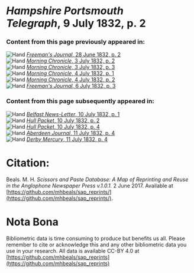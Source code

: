 # *Hampshire Portsmouth Telegraph*, 9 July 1832, p. 2  
  
### Content from this page previously appeared in:  
![Hand](http://scissorsandpaste.net/wp-content/uploads/2017/06/smallhandpointer.png) [*Freeman's Journal*, 28 June 1832, p. 2](https://mhbeals.github.io/sap_html/Freeman's-Journal/Freeman's-Journal-28-June-1832-p-2)  
![Hand](http://scissorsandpaste.net/wp-content/uploads/2017/06/smallhandpointer.png) [*Morning Chronicle*, 3 July 1832, p. 2](https://mhbeals.github.io/sap_html/Morning-Chronicle/Morning-Chronicle-3-July-1832-p-2)  
![Hand](http://scissorsandpaste.net/wp-content/uploads/2017/06/smallhandpointer.png) [*Morning Chronicle*, 3 July 1832, p. 3](https://mhbeals.github.io/sap_html/Morning-Chronicle/Morning-Chronicle-3-July-1832-p-3)  
![Hand](http://scissorsandpaste.net/wp-content/uploads/2017/06/smallhandpointer.png) [*Morning Chronicle*, 4 July 1832, p. 1](https://mhbeals.github.io/sap_html/Morning-Chronicle/Morning-Chronicle-4-July-1832-p-1)  
![Hand](http://scissorsandpaste.net/wp-content/uploads/2017/06/smallhandpointer.png) [*Morning Chronicle*, 4 July 1832, p. 2](https://mhbeals.github.io/sap_html/Morning-Chronicle/Morning-Chronicle-4-July-1832-p-2)  
![Hand](http://scissorsandpaste.net/wp-content/uploads/2017/06/smallhandpointer.png) [*Freeman's Journal*, 6 July 1832, p. 3](https://mhbeals.github.io/sap_html/Freeman's-Journal/Freeman's-Journal-6-July-1832-p-3)  
  
### Content from this page subsequently appeared in:  
![Hand](http://scissorsandpaste.net/wp-content/uploads/2017/06/smallhandpointer.png) [*Belfast News-Letter*, 10 July 1832, p. 1](https://mhbeals.github.io/sap_html/Belfast-News-Letter/Belfast-News-Letter-10-July-1832-p-1)  
![Hand](http://scissorsandpaste.net/wp-content/uploads/2017/06/smallhandpointer.png) [*Hull Packet*, 10 July 1832, p. 2](https://mhbeals.github.io/sap_html/Hull-Packet/Hull-Packet-10-July-1832-p-2)  
![Hand](http://scissorsandpaste.net/wp-content/uploads/2017/06/smallhandpointer.png) [*Hull Packet*, 10 July 1832, p. 4](https://mhbeals.github.io/sap_html/Hull-Packet/Hull-Packet-10-July-1832-p-4)  
![Hand](http://scissorsandpaste.net/wp-content/uploads/2017/06/smallhandpointer.png) [*Aberdeen Journal*, 11 July 1832, p. 4](https://mhbeals.github.io/sap_html/Aberdeen-Journal/Aberdeen-Journal-11-July-1832-p-4)  
![Hand](http://scissorsandpaste.net/wp-content/uploads/2017/06/smallhandpointer.png) [*Derby Mercury*, 11 July 1832, p. 4](https://mhbeals.github.io/sap_html/Derby-Mercury/Derby-Mercury-11-July-1832-p-4)  


# Citation: 

Beals. M. H. *Scissors and Paste Database: A Map of Reprinting and Reuse in the Anglophone Newspaper Press v.1.0.1.* 2 June 2017. Available at [https://github.com/mhbeals/sap_reprints/](https://github.com/mhbeals/sap_reprints/). 

# Nota Bona

Bibliometric data is time consuming to produce but benefits us all. Please remember to cite or acknowledge this and any other bibliometric data you use in your research. All data is available CC-BY 4.0 at [https://github.com/mhbeals/sap_reprints](https://github.com/mhbeals/sap_reprints)